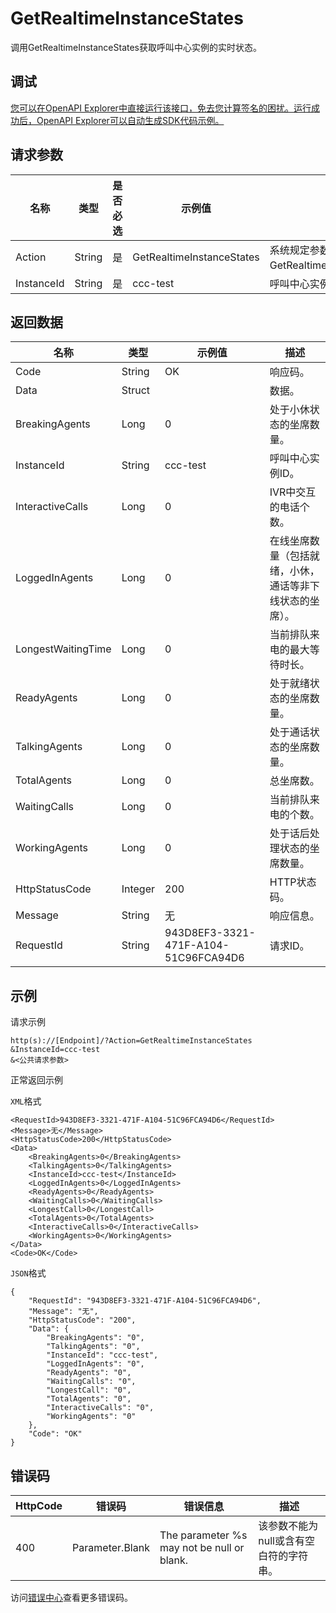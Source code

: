 # GetRealtimeInstanceStates

调用GetRealtimeInstanceStates获取呼叫中心实例的实时状态。

## 调试

[您可以在OpenAPI Explorer中直接运行该接口，免去您计算签名的困扰。运行成功后，OpenAPI Explorer可以自动生成SDK代码示例。](https://api.aliyun.com/#product=CCC&api=GetRealtimeInstanceStates&type=RPC&version=2020-07-01)

## 请求参数

|名称|类型|是否必选|示例值|描述|
|--|--|----|---|--|
|Action|String|是|GetRealtimeInstanceStates|系统规定参数。取值：GetRealtimeInstanceStates。 |
|InstanceId|String|是|ccc-test|呼叫中心实例ID。 |

## 返回数据

|名称|类型|示例值|描述|
|--|--|---|--|
|Code|String|OK|响应码。 |
|Data|Struct| |数据。 |
|BreakingAgents|Long|0|处于小休状态的坐席数量。 |
|InstanceId|String|ccc-test|呼叫中心实例ID。 |
|InteractiveCalls|Long|0|IVR中交互的电话个数。 |
|LoggedInAgents|Long|0|在线坐席数量（包括就绪，小休，通话等非下线状态的坐席）。 |
|LongestWaitingTime|Long|0|当前排队来电的最大等待时长。 |
|ReadyAgents|Long|0|处于就绪状态的坐席数量。 |
|TalkingAgents|Long|0|处于通话状态的坐席数量。 |
|TotalAgents|Long|0|总坐席数。 |
|WaitingCalls|Long|0|当前排队来电的个数。 |
|WorkingAgents|Long|0|处于话后处理状态的坐席数量。 |
|HttpStatusCode|Integer|200|HTTP状态码。 |
|Message|String|无|响应信息。 |
|RequestId|String|943D8EF3-3321-471F-A104-51C96FCA94D6|请求ID。 |

## 示例

请求示例

```
http(s)://[Endpoint]/?Action=GetRealtimeInstanceStates
&InstanceId=ccc-test
&<公共请求参数>
```

正常返回示例

`XML`格式

```
<RequestId>943D8EF3-3321-471F-A104-51C96FCA94D6</RequestId>
<Message>无</Message>
<HttpStatusCode>200</HttpStatusCode>
<Data>
    <BreakingAgents>0</BreakingAgents>
    <TalkingAgents>0</TalkingAgents>
    <InstanceId>ccc-test</InstanceId>
    <LoggedInAgents>0</LoggedInAgents>
    <ReadyAgents>0</ReadyAgents>
    <WaitingCalls>0</WaitingCalls>
    <LongestCall>0</LongestCall>
    <TotalAgents>0</TotalAgents>
    <InteractiveCalls>0</InteractiveCalls>
    <WorkingAgents>0</WorkingAgents>
</Data>
<Code>OK</Code>
```

`JSON`格式

```
{
	"RequestId": "943D8EF3-3321-471F-A104-51C96FCA94D6",
	"Message": "无",
	"HttpStatusCode": "200",
	"Data": {
		"BreakingAgents": "0",
		"TalkingAgents": "0",
		"InstanceId": "ccc-test",
		"LoggedInAgents": "0",
		"ReadyAgents": "0",
		"WaitingCalls": "0",
		"LongestCall": "0",
		"TotalAgents": "0",
		"InteractiveCalls": "0",
		"WorkingAgents": "0"
	},
	"Code": "OK"
}
```

## 错误码

|HttpCode|错误码|错误信息|描述|
|--------|---|----|--|
|400|Parameter.Blank|The parameter %s may not be null or blank.|该参数不能为null或含有空白符的字符串。|

访问[错误中心](https://error-center.aliyun.com/status/product/CCC)查看更多错误码。


